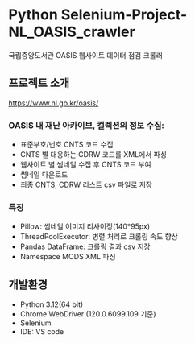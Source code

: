 # Python Selenium-Project-NL_OASIS_crawler
국립중앙도서관 OASIS 웹사이트 데이터 점검 크롤러 

## 프로젝트 소개
https://www.nl.go.kr/oasis/

### OASIS 내 재난 아카이브, 컬렉션의 정보 수집:
- 표준부호/번호 CNTS 코드 수집
- CNTS 별 대응하는 CDRW 코드를 XML에서 파싱
- 웹사이트 별 썸네일 수집 후 CNTS 코드 부여
- 썸네일 다운로드
- 최종 CNTS, CDRW 리스트 csv 파일로 저장

### 특징
- Pillow: 썸네일 이미지 리사이징(140*95px)
- ThreadPoolExecutor: 병렬 처리로 크롤링 속도 향상 
- Pandas DataFrame: 크롤링 결과 csv 저장
- Namespace MODS XML 파싱

## 개발환경
- Python 3.12(64 bit)
- Chrome WebDriver (120.0.6099.109 기준)
- Selenium 
- IDE: VS code
